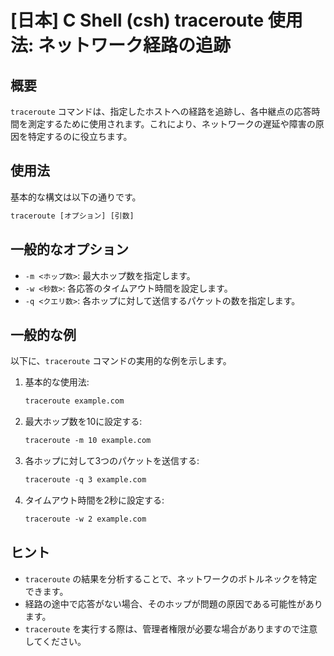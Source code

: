 # [日本] C Shell (csh) traceroute 使用法: ネットワーク経路の追跡

## 概要
`traceroute` コマンドは、指定したホストへの経路を追跡し、各中継点の応答時間を測定するために使用されます。これにより、ネットワークの遅延や障害の原因を特定するのに役立ちます。

## 使用法
基本的な構文は以下の通りです。

```csh
traceroute [オプション] [引数]
```

## 一般的なオプション
- `-m <ホップ数>`: 最大ホップ数を指定します。
- `-w <秒数>`: 各応答のタイムアウト時間を設定します。
- `-q <クエリ数>`: 各ホップに対して送信するパケットの数を指定します。

## 一般的な例
以下に、`traceroute` コマンドの実用的な例を示します。

1. 基本的な使用法:
   ```csh
   traceroute example.com
   ```

2. 最大ホップ数を10に設定する:
   ```csh
   traceroute -m 10 example.com
   ```

3. 各ホップに対して3つのパケットを送信する:
   ```csh
   traceroute -q 3 example.com
   ```

4. タイムアウト時間を2秒に設定する:
   ```csh
   traceroute -w 2 example.com
   ```

## ヒント
- `traceroute` の結果を分析することで、ネットワークのボトルネックを特定できます。
- 経路の途中で応答がない場合、そのホップが問題の原因である可能性があります。
- `traceroute` を実行する際は、管理者権限が必要な場合がありますので注意してください。